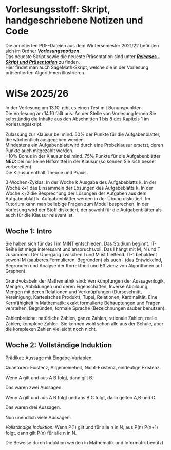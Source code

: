 # Vorlesungsstoff: Skript, handgeschriebene Notizen und Code 

Die annotierten PDF-Dateien aus dem Wintersemester 2021/22 befinden sich im Ordner [***Vorlesungsnotizen***](https://github.com/gaverkov/it1_diskrete_mathematik/tree/main/Vorlesungsnotizen-WiSe-2021-22). <br>
Das neueste Skript sowie die neueste Präsentation sind unter [***Releases - Skript und Präsentation***](https://github.com/gaverkov/it1_diskrete_mathematik/releases/tag/Latest) zu finden. <br>
Hier findet man auch SageMath-Skript, welche die in der Vorlesung präsentierten Algorithmen illustrieren. 

# WiSe 2025/26

In der Vorlesung am 13.10. gibt es einen Test mit Bonunspunkten. <br>
Die Vorlesung am 14.10 fällt aus. An der Stelle von Vorlesung lernen Sie selbständig die Inhalte aus den Abschnitten 1 bis 8 des Kapitels 1 im Vorlesungsskript.

Zulassung zur Klausur bei mind. 50% der Punkte für die Aufgabenblätter, die wöchentlich ausgegeben werden. <br>
Mindestens ein Aufgabenblatt wird durch eine Probeklausur ersetzt, deren Punkte auch mitgezählt werden. <br>
+10% Bonus in der Klausur bei mind. 75% Punkte für die Aufgabenblätter <br> 
**NEU:** bei mir keine Hilfsmittel in der Klausur (so können Sie sich besser vorbereiten). <br>
Die Klausur enthält Theorie und Praxis. 


3-Wochen-Zyklus: In der Woche k Ausgabe des Aufgabeblatts k. In der Woche k+1 das Einsammeln der Lösungen des Aufgabeblatts k. In der Woche k+2 die Besprechung der Lösungen der Aufgaben aus dem Aufgabenblatt k. Aufgabenblätter werden in der Übung diskutiert. Im Tutorium kann man beliebige Fragen zum Modul besprechen. In der Vorlesung wird der Stoff diskutiert, der sowohl für die Aufgabenblätter als auch für die Klausur relevant ist. 


## Woche 1: Intro

Sie haben sich für das I im MINT entschieden. Das Studium beginnt. IT-Reihe ist mega interessant und anspruchsvoll. Das I hängt mit M, N und T zusammen. Der Übergang zwischen I und M ist fließend. IT-1 behaldent sowohl M (sauberes Formulieren, Begründen) als auch I (das Entwickelnd, Begründen und Analyse der Korrektheit und Effizienz von Algorithmen auf Graphen). 

Grundvokabeln der Mathemathik sind: Vernkünpfungen der Aussagenlogik, Mengen, Abbildungen und deren Eigenschaften, Inverse Abbildung, Mengen mit deren Relationen und Verknüpfungen (Durscschnitt, Vereinigung, Kartesisches Produkt), Tupel, Relationen, Kardinalität. Eine Kernfähigkeit in Mathematik: exakt formulierte Behauptungen und Fragen verstehen, Begründen, formale Sprache (Bezeichnungen sauber benutzen). 

Zahlenbreiche: natürliche Zahlen, ganze Zahlen, rationale Zahlen, reelle Zahlen, komplexe Zahlen. Sie kennen wohl schon alle aus der Schule, aber die komplexen Zahlen vielleicht noch nicht. 

## Woche 2: Vollständige Induktion 

Prädikat: Aussage mit Eingabe-Variablen. 

Quantoren: Existenz, Allgemeineheit, Nicht-Existenz, eindeutige Existenz. 

Wenn A gilt und aus A B folgt, dann gilt B. 

Das waren zwei Aussagen. 

Wenn A gilt und aus A B folgt und aus B C folgt, dann gelten A,B und C. 

Das waren drei Aussagen. 

Nun unendlich viele Aussagen: 

*Vollständige Induktion:* Wenn P(1) gilt und für alle n in N, aus P(n) P(n+1) folgt, dann gilt P(n) für alle n in N. 

Die Beweise durch Induktion werden in Mathematik und Informatik benutzt. 





